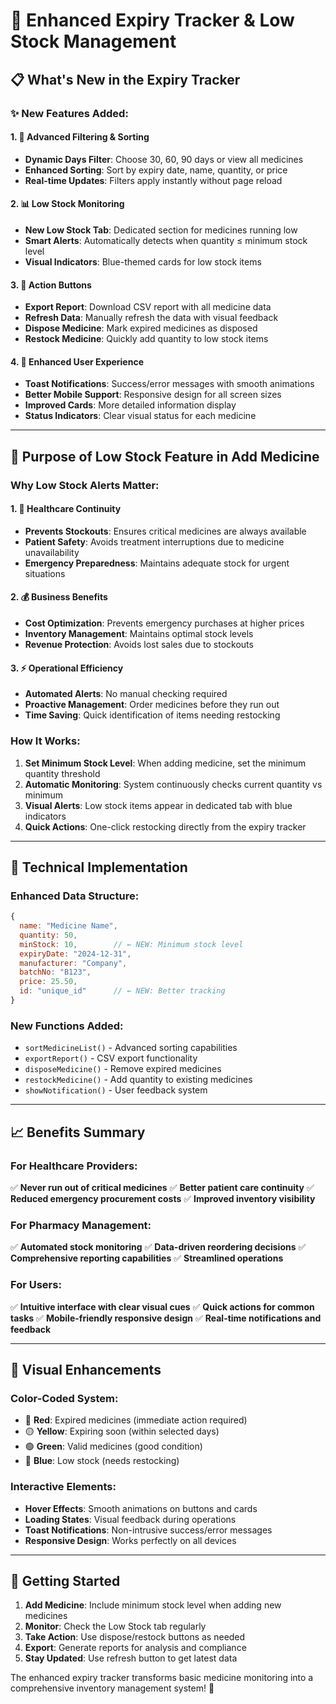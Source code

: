 # 🚀 Enhanced Expiry Tracker & Low Stock Management

## 📋 **What's New in the Expiry Tracker**

### ✨ **New Features Added:**

#### 1. **🔄 Advanced Filtering & Sorting**
- **Dynamic Days Filter**: Choose 30, 60, 90 days or view all medicines
- **Enhanced Sorting**: Sort by expiry date, name, quantity, or price
- **Real-time Updates**: Filters apply instantly without page reload

#### 2. **📊 Low Stock Monitoring**
- **New Low Stock Tab**: Dedicated section for medicines running low
- **Smart Alerts**: Automatically detects when quantity ≤ minimum stock level
- **Visual Indicators**: Blue-themed cards for low stock items

#### 3. **🎯 Action Buttons**
- **Export Report**: Download CSV report with all medicine data
- **Refresh Data**: Manually refresh the data with visual feedback
- **Dispose Medicine**: Mark expired medicines as disposed
- **Restock Medicine**: Quickly add quantity to low stock items

#### 4. **📱 Enhanced User Experience**
- **Toast Notifications**: Success/error messages with smooth animations
- **Better Mobile Support**: Responsive design for all screen sizes
- **Improved Cards**: More detailed information display
- **Status Indicators**: Clear visual status for each medicine

---

## 🎯 **Purpose of Low Stock Feature in Add Medicine**

### **Why Low Stock Alerts Matter:**

#### 1. **🏥 Healthcare Continuity**
- **Prevents Stockouts**: Ensures critical medicines are always available
- **Patient Safety**: Avoids treatment interruptions due to medicine unavailability
- **Emergency Preparedness**: Maintains adequate stock for urgent situations

#### 2. **💰 Business Benefits**
- **Cost Optimization**: Prevents emergency purchases at higher prices
- **Inventory Management**: Maintains optimal stock levels
- **Revenue Protection**: Avoids lost sales due to stockouts

#### 3. **⚡ Operational Efficiency**
- **Automated Alerts**: No manual checking required
- **Proactive Management**: Order medicines before they run out
- **Time Saving**: Quick identification of items needing restocking

### **How It Works:**

1. **Set Minimum Stock Level**: When adding medicine, set the minimum quantity threshold
2. **Automatic Monitoring**: System continuously checks current quantity vs minimum
3. **Visual Alerts**: Low stock items appear in dedicated tab with blue indicators
4. **Quick Actions**: One-click restocking directly from the expiry tracker

---

## 🔧 **Technical Implementation**

### **Enhanced Data Structure:**
```javascript
{
  name: "Medicine Name",
  quantity: 50,
  minStock: 10,        // ← NEW: Minimum stock level
  expiryDate: "2024-12-31",
  manufacturer: "Company",
  batchNo: "B123",
  price: 25.50,
  id: "unique_id"      // ← NEW: Better tracking
}
```

### **New Functions Added:**
- `sortMedicineList()` - Advanced sorting capabilities
- `exportReport()` - CSV export functionality
- `disposeMedicine()` - Remove expired medicines
- `restockMedicine()` - Add quantity to existing medicines
- `showNotification()` - User feedback system

---

## 📈 **Benefits Summary**

### **For Healthcare Providers:**
✅ **Never run out of critical medicines**
✅ **Better patient care continuity**
✅ **Reduced emergency procurement costs**
✅ **Improved inventory visibility**

### **For Pharmacy Management:**
✅ **Automated stock monitoring**
✅ **Data-driven reordering decisions**
✅ **Comprehensive reporting capabilities**
✅ **Streamlined operations**

### **For Users:**
✅ **Intuitive interface with clear visual cues**
✅ **Quick actions for common tasks**
✅ **Mobile-friendly responsive design**
✅ **Real-time notifications and feedback**

---

## 🎨 **Visual Enhancements**

### **Color-Coded System:**
- 🔴 **Red**: Expired medicines (immediate action required)
- 🟡 **Yellow**: Expiring soon (within selected days)
- 🟢 **Green**: Valid medicines (good condition)
- 🔵 **Blue**: Low stock (needs restocking)

### **Interactive Elements:**
- **Hover Effects**: Smooth animations on buttons and cards
- **Loading States**: Visual feedback during operations
- **Toast Notifications**: Non-intrusive success/error messages
- **Responsive Design**: Works perfectly on all devices

---

## 🚀 **Getting Started**

1. **Add Medicine**: Include minimum stock level when adding new medicines
2. **Monitor**: Check the Low Stock tab regularly
3. **Take Action**: Use dispose/restock buttons as needed
4. **Export**: Generate reports for analysis and compliance
5. **Stay Updated**: Use refresh button to get latest data

The enhanced expiry tracker transforms basic medicine monitoring into a comprehensive inventory management system! 🎯
